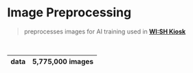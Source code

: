 # Image Preprocessing

> preprocesses images for AI training used in **[WI:SH Kiosk](https://github.com/Team-ToyoTech/WISH-Kiosk)**

<br>

| data | 5,775,000 images |
| :--: | :--------------: |
